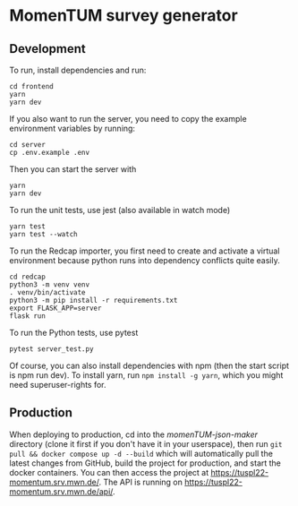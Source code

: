 # MomenTUM survey generator

## Development

To run, install dependencies and run:

```
cd frontend
yarn
yarn dev
```

If you also want to run the server, you need to copy the example environment variables by running:

```
cd server
cp .env.example .env
```

Then you can start the server with

```
yarn
yarn dev
```

To run the unit tests, use jest (also available in watch mode)

```
yarn test
yarn test --watch
```

To run the Redcap importer, you first need to create and activate a virtual environment because python runs into dependency conflicts quite easily.

```
cd redcap
python3 -m venv venv
. venv/bin/activate
python3 -m pip install -r requirements.txt
export FLASK_APP=server
flask run
```

To run the Python tests, use pytest

```
pytest server_test.py
```

Of course, you can also install dependencies with npm (then the start script is npm run dev). To install yarn, run `npm install -g yarn`, which you might need superuser-rights for.

## Production

When deploying to production, cd into the _momenTUM-json-maker_ directory (clone it first if you don't have it in your userspace), then run `git pull && docker compose up -d --build` which will automatically pull the latest changes from GitHub, build the project for production, and start the docker containers. You can then access the project at https://tuspl22-momentum.srv.mwn.de/. The API is running on https://tuspl22-momentum.srv.mwn.de/api/.

